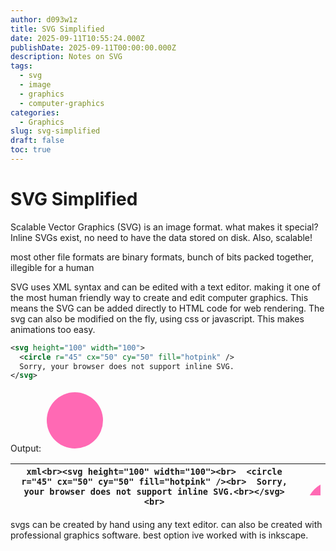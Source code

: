 ```yaml
---
author: d093w1z
title: SVG Simplified
date: 2025-09-11T10:55:24.000Z
publishDate: 2025-09-11T00:00:00.000Z
description: Notes on SVG
tags:
  - svg
  - image
  - graphics
  - computer-graphics
categories:
  - Graphics
slug: svg-simplified
draft: false
toc: true
---
```


# SVG Simplified

Scalable Vector Graphics (SVG) is an image format.
what makes it special?
Inline SVGs exist, no need to have the data stored on disk.
Also, scalable!

most other file formats are binary formats, bunch of bits packed together, illegible for a human

SVG uses XML syntax and can be edited with a text editor. making it one of the most human friendly way to create and edit computer graphics.
This means the SVG can be added directly to HTML code for web rendering.
The svg can also be modified on the fly, using css or javascript. This makes animations too easy.

```xml
<svg height="100" width="100">
  <circle r="45" cx="50" cy="50" fill="hotpink" />
  Sorry, your browser does not support inline SVG.
</svg>
```
Output:
<svg height="100" width="100">
  <circle r="45" cx="50" cy="50" fill="hotpink" />
  Sorry, your browser does not support inline SVG.  
</svg>

| ```xml<br><svg height="100" width="100"><br>  <circle r="45" cx="50" cy="50" fill="hotpink" /><br>  Sorry, your browser does not support inline SVG.<br></svg><br>``` | <svg height="100" width="100"> <circle r="45" cx="50" cy="50" fill="hotpink" /> Sorry, your browser does not support inline SVG. </svg> |
| --------------------------------------------------------------------------------------------------------------------------------------------------------------------- | --------------------------------------------------------------------------------------------------------------------------------------- |

svgs can be created by hand using any text editor.
can also be created with professional graphics software. best option ive worked with is inkscape.

